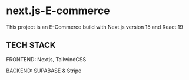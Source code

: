 # next.js-E-commerce
This project is an E-Commerce build with Next.js version 15 and React 19

## TECH STACK
FRONTEND: Nextjs, TailwindCSS

BACKEND: SUPABASE & Stripe
